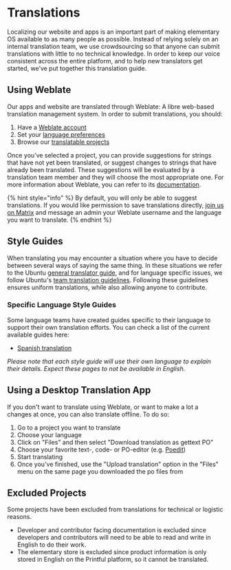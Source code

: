 # Translations

Localizing our website and apps is an important part of making elementary OS available to as many people as possible. Instead of relying solely on an internal translation team, we use crowdsourcing so that anyone can submit translations with little to no technical knowledge. In order to keep our voice consistent across the entire platform, and to help new translators get started, we’ve put together this translation guide.

## Using Weblate <a href="#steps-to-begin-translation" id="steps-to-begin-translation"></a>

Our apps and website are translated through Weblate: A libre web-based translation management system. In order to submit translations, you should:

1. Have a [Weblate account](https://l10n.elementary.io/accounts/register/)
2. Set your [language preferences](https://l10n.elementary.io/accounts/profile/)
3. Browse our [translatable projects](https://l10n.elementary.io/projects/)

Once you’ve selected a project, you can provide suggestions for strings that have not yet been translated, or suggest changes to strings that have already been translated. These suggestions will be evaluated by a translation team member and they will choose the most appropriate one. For more information about Weblate, you can refer to its [documentation](https://docs.weblate.org/en/weblate-3.0.1/user/index.html).

{% hint style="info" %}
By default, you will only be able to suggest translations. If you would like permission to save translations directly, [join us on Matrix](https://matrix.to/#/%23elementary-l10n%3Amatrix.org) and message an admin your Weblate username and the language you want to translate.
{% endhint %}

## Style Guides

When translating you may encounter a situation where you have to decide between several ways of saying the same thing. In these situations we refer to the Ubuntu [general translator guide](https://help.launchpad.net/Translations/Guide), and for language specific issues, we follow Ubuntu's [team translation guidelines](https://translations.launchpad.net/+groups/ubuntu-translators). Following these guidelines ensures uniform translations, while also allowing anyone to contribute.

### Specific Language Style Guides

Some language teams have created guides specific to their language to support their own translation efforts. You can check a list of the current available guides here:

* [Spanish translation](localization-spanish/README.md)

_Please note that each style guide will use their own language to explain their details. Expect these pages to not be available in English._

## Using a Desktop Translation App

If you don't want to translate using Weblate, or want to make a lot a changes at once, you can also translate offline. To do so:

1. Go to a project you want to translate
2. Choose your language
3. Click on "Files" and then select "Download translation as gettext PO"
4. Choose your favorite text-, code- or PO-editor (e.g. [Poedit](https://poedit.net/))
5. Start translating
6. Once you've finished, use the "Upload translation" option in the "Files" menu on the same page you downloaded the po files from

## Excluded Projects

Some projects have been excluded from translations for technical or logistic reasons.

* Developer and contributor facing documentation is excluded since developers and contributors will need to be able to read and write in English to do their work.
* The elementary store is excluded since product information is only stored in English on the Printful platform, so it cannot be translated.

